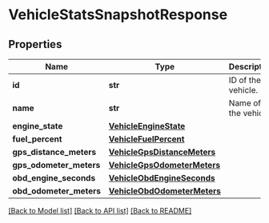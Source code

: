 # VehicleStatsSnapshotResponse

## Properties
Name | Type | Description | Notes
------------ | ------------- | ------------- | -------------
**id** | **str** | ID of the vehicle. | [optional] 
**name** | **str** | Name of the vehicle. | [optional] 
**engine_state** | [**VehicleEngineState**](VehicleEngineState.md) |  | [optional] 
**fuel_percent** | [**VehicleFuelPercent**](VehicleFuelPercent.md) |  | [optional] 
**gps_distance_meters** | [**VehicleGpsDistanceMeters**](VehicleGpsDistanceMeters.md) |  | [optional] 
**gps_odometer_meters** | [**VehicleGpsOdometerMeters**](VehicleGpsOdometerMeters.md) |  | [optional] 
**obd_engine_seconds** | [**VehicleObdEngineSeconds**](VehicleObdEngineSeconds.md) |  | [optional] 
**obd_odometer_meters** | [**VehicleObdOdometerMeters**](VehicleObdOdometerMeters.md) |  | [optional] 

[[Back to Model list]](../README.md#documentation-for-models) [[Back to API list]](../README.md#documentation-for-api-endpoints) [[Back to README]](../README.md)



